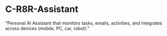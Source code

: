 # C-R8R-Assistant
"Personal AI Assistant that monitors tasks, emails, activities, and integrates across devices (mobile, PC, car, robot)."
